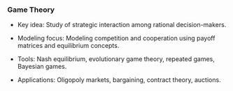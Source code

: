 ### Game Theory

- Key idea: Study of strategic interaction among rational decision-makers.

- Modeling focus: Modeling competition and cooperation using payoff matrices and equilibrium concepts.

- Tools: Nash equilibrium, evolutionary game theory, repeated games, Bayesian games.

- Applications: Oligopoly markets, bargaining, contract theory, auctions.